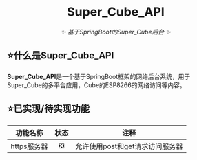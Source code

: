 <div align="center">

# Super_Cube_API

_✨ 基于SpringBoot的Super_Cube后台 ✨_

</div>

## ⭐什么是Super_Cube_API

**Super_Cube_API**是一个基于SpringBoot框架的网络后台系统，用于Super_Cube的多平台应用，Cube的ESP8266的网络访问等内容。

## ⭐已实现/待实现功能

|   功能名称   | 状态 |         注释          |
|:--------:|:--:|:-------------------:|
| https服务器 | ❎  | 允许使用post和get请求访问服务器 |

